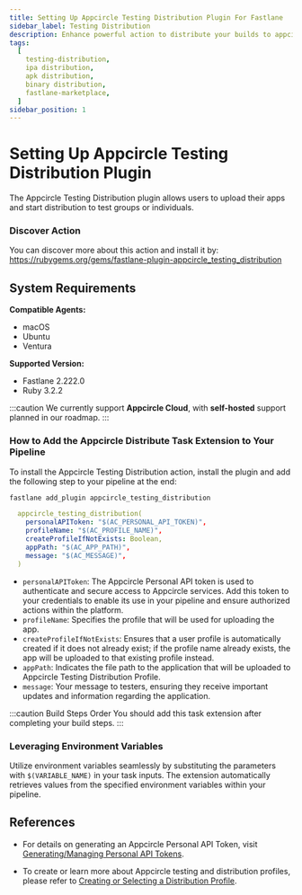 ```yaml
---
title: Setting Up Appcircle Testing Distribution Plugin For Fastlane
sidebar_label: Testing Distribution
description: Enhance powerful action to distribute your builds to appcircle with fastlane
tags:
  [
    testing-distribution,
    ipa distribution,
    apk distribution,
    binary distribution,
    fastlane-marketplace,
  ]
sidebar_position: 1
---
```


# Setting Up Appcircle Testing Distribution Plugin

The Appcircle Testing Distribution plugin allows users to upload their apps and start distribution to test groups or individuals.

### Discover Action

You can discover more about this action and install it by:
https://rubygems.org/gems/fastlane-plugin-appcircle_testing_distribution

## System Requirements

**Compatible Agents:**

- macOS
- Ubuntu
- Ventura

**Supported Version:**

- Fastlane 2.222.0
- Ruby 3.2.2

:::caution
We currently support **Appcircle Cloud**, with **self-hosted** support planned in our roadmap.
:::

### How to Add the Appcircle Distribute Task Extension to Your Pipeline

To install the Appcircle Testing Distribution action, install the plugin and add the following step to your pipeline at the end:

```bash
fastlane add_plugin appcircle_testing_distribution
```

```yml
  appcircle_testing_distribution(
    personalAPIToken: "$(AC_PERSONAL_API_TOKEN)",
    profileName: "$(AC_PROFILE_NAME)",
    createProfileIfNotExists: Boolean,
    appPath: "$(AC_APP_PATH)",
    message: "$(AC_MESSAGE)",
  )
```

- `personalAPIToken`: The Appcircle Personal API token is used to authenticate and secure access to Appcircle services. Add this token to your credentials to enable its use in your pipeline and ensure authorized actions within the platform.
- `profileName`: Specifies the profile that will be used for uploading the app.
- `createProfileIfNotExists`: Ensures that a user profile is automatically created if it does not already exist; if the profile name already exists, the app will be uploaded to that existing profile instead.
- `appPath`: Indicates the file path to the application that will be uploaded to Appcircle Testing Distribution Profile.
- `message`: Your message to testers, ensuring they receive important updates and information regarding the application.

:::caution Build Steps Order
You should add this task extension after completing your build steps.
:::

### Leveraging Environment Variables

Utilize environment variables seamlessly by substituting the parameters with `$(VARIABLE_NAME)` in your task inputs. The extension automatically retrieves values from the specified environment variables within your pipeline.

## References

- For details on generating an Appcircle Personal API Token, visit [Generating/Managing Personal API Tokens](/appcircle-api/api-authentication#generatingmanaging-the-personal-api-tokens).

- To create or learn more about Appcircle testing and distribution profiles, please refer to [Creating or Selecting a Distribution Profile](/testing-distribution/create-or-select-a-distribution-profile).
